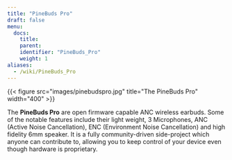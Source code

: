 ```yaml
---
title: "PineBuds Pro"
draft: false
menu:
  docs:
    title:
    parent:
    identifier: "PineBuds_Pro"
    weight: 1
aliases:
  - /wiki/PineBuds_Pro
---
```


{{< figure src="images/pinebudspro.jpg" title="The PineBuds Pro" width="400" >}}

The **PineBuds Pro** are open firmware capable ANC wireless earbuds. Some of the notable features include their light weight, 3 Microphones, ANC (Active Noise Cancellation), ENC (Environment Noise Cancellation) and high fidelity 6mm speaker. It is a fully community-driven side-project which anyone can contribute to, allowing you to keep control of your device even though hardware is proprietary.
